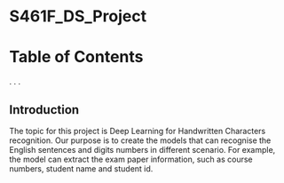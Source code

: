 # S461F_DS_Project
# Table of Contents
.
.
.
## Introduction
The topic for this project is Deep Learning for Handwritten Characters recognition. Our purpose is to create the models that can recognise the English sentences and digits numbers in different scenario.
For example, the model can extract the exam paper information, such as course numbers, student name and student id.

